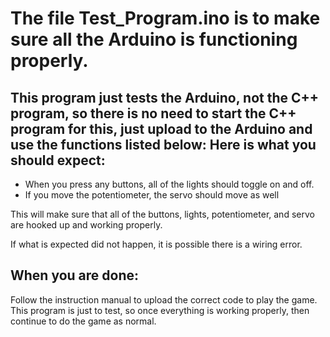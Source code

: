# The file Test_Program.ino is to make sure all the Arduino is functioning properly. 
This program just tests the Arduino, not the C++ program, so there is no need to start the C++ program for this, just upload to the Arduino and use the functions listed below:
Here is what you should expect:
---
* When you press any buttons, all of the lights should toggle on and off. 
* If you move the potentiometer, the servo should move as well

This will make sure that all of the buttons, lights, potentiometer, and servo are hooked up and working properly.

If what is expected did not happen, it is possible there is a wiring error.

When you are done:
---
Follow the instruction manual to upload the correct code to play the game. This program is just to test, so once everything is working properly, then continue to do the game as normal.
